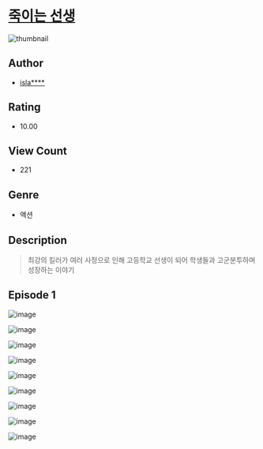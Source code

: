 # [죽이는 선생](https://comic.naver.com/challenge/list?titleId=810068)
![thumbnail](https://image-comic.pstatic.net/user_contents_data/challenge_comic/2023/05/23/294322/upload_3688786067494101858_480x623.jpeg)

## Author
- [isla****](https://comic.naver.com/artistTitle?id=294322)

## Rating
- 10.00

## View Count
- 221

## Genre
- 액션

## Description
> 최강의 킬러가 여러 사정으로 인해 고등학교 선생이 되어 학생들과 고군분투하며 성장하는 이야기


## Episode 1
![image](https://image-comic.pstatic.net/user_contents_data/challenge_comic/2023/05/23/294322/upload_7305459141902427446.jpeg)

![image](https://image-comic.pstatic.net/user_contents_data/challenge_comic/2023/05/23/294322/upload_3835156361736499553.jpeg)

![image](https://image-comic.pstatic.net/user_contents_data/challenge_comic/2023/05/23/294322/upload_4050817664815282482.jpeg)

![image](https://image-comic.pstatic.net/user_contents_data/challenge_comic/2023/05/23/294322/upload_4134924802439930166.jpeg)

![image](https://image-comic.pstatic.net/user_contents_data/challenge_comic/2023/05/23/294322/upload_4134925923390011447.jpeg)

![image](https://image-comic.pstatic.net/user_contents_data/challenge_comic/2023/05/23/294322/upload_7233403743448349030.jpeg)

![image](https://image-comic.pstatic.net/user_contents_data/challenge_comic/2023/05/23/294322/upload_4123434931599008305.jpeg)

![image](https://image-comic.pstatic.net/user_contents_data/challenge_comic/2023/05/23/294322/upload_3918801489672548919.jpeg)

![image](https://image-comic.pstatic.net/user_contents_data/challenge_comic/2023/05/23/294322/upload_3486175576588367970.jpeg)
